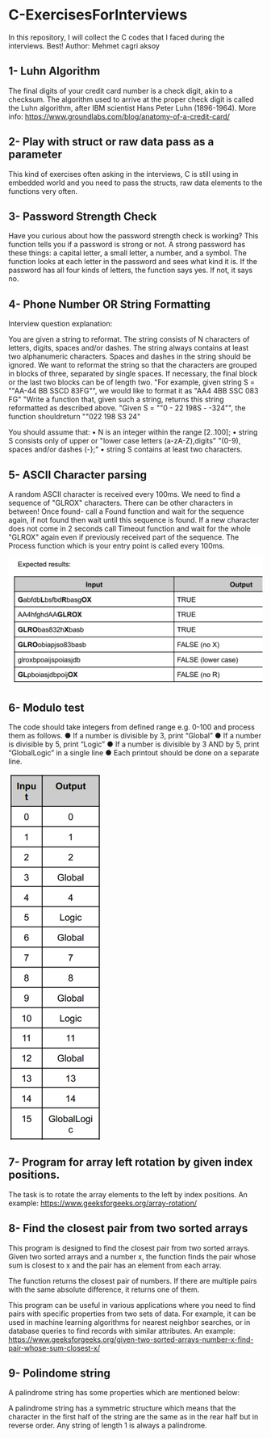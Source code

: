 # C-ExercisesForInterviews
In this repository, I will collect the C codes that I faced during the interviews. Best!
Author: Mehmet cagri aksoy

## 1- Luhn Algorithm

The final digits of your credit card number is a check digit, akin to a checksum. The algorithm used to arrive at the proper check digit is called the Luhn algorithm, after IBM scientist Hans Peter Luhn (1896-1964). More info: https://www.groundlabs.com/blog/anatomy-of-a-credit-card/

## 2- Play with struct or raw data pass as a parameter
This kind of exercises often asking in the interviews, C is still using in embedded world and you need to pass the structs, raw data elements to the functions very often.

## 3- Password Strength Check
Have you curious about how the password strength check is working?
This function tells you if a password is strong or not. A strong password has these things: a capital letter, a small letter, a number, and a symbol. The function looks at each letter in the password and sees what kind it is. 
If the password has all four kinds of letters, the function says yes. If not, it says no.

## 4- Phone Number OR String Formatting
Interview question explanation:

You are given a string to reformat. The string consists of N characters of letters, digits, spaces and/or dashes. The string always contains at least two alphanumeric characters. Spaces and dashes in the string should be ignored. We want to reformat the string so that the characters are grouped in blocks of three, separated by single spaces. If necessary, the final block or the last two blocks can be of length two.
"For example, given string S = ""AA-44  BB  SSCD 83FG"", we would like to format it as "AA4 4BB SSC 083 FG"
"Write a function that, given such a string, returns this string reformatted as described above.
"Given S = ""0 -  22 198S - -324"", the function shouldreturn ""022 198 S3 24"

You should assume that:
• N is an integer within the range
[2..100];
• string S consists only of upper or
"lower case letters (a-zA-Z),digits"
"(0-9), spaces and/or dashes (-};"
• string S contains at least two
characters.

## 5- ASCII Character parsing

A random ASCII character is received every 100ms. We need to find a sequence of "GLROX"
characters. There can be other characters in between! Once found- call a Found function and
wait for the sequence again, if not found then wait until this sequence is found. If a new
character does not come in 2 seconds call Timeout function and wait for the whole "GLROX"
again even if previously received part of the sequence. The Process function which is your entry
point is called every 100ms.

![Explanation of test!](image.png)

## 6- Modulo test

The code should take integers from defined range e.g. 0-100 and process them as follows.
● If a number is divisible by 3, print “Global”
● If a number is divisible by 5, print “Logic”
● If a number is divisible by 3 AND by 5, print “GlobalLogic” in a single line
● Each printout should be done on a separate line.

![test 2 explanation.](image-1.png)

## 7- Program for array left rotation by given index positions.

The task is to rotate the array elements to the left by index positions.
An example: https://www.geeksforgeeks.org/array-rotation/

## 8- Find the closest pair from two sorted arrays

This program is designed to find the closest pair from two sorted arrays. Given two sorted arrays and a number x, the function finds the pair whose sum is closest to x and the pair has an element from each array.

The function returns the closest pair of numbers. If there are multiple pairs with the same absolute difference, it returns one of them.

This program can be useful in various applications where you need to find pairs with specific properties from two sets of data. For example, it can be used in machine learning algorithms for nearest neighbor searches, or in database queries to find records with similar attributes.
An example: https://www.geeksforgeeks.org/given-two-sorted-arrays-number-x-find-pair-whose-sum-closest-x/ 

## 9- Polindome string
A palindrome string has some properties which are mentioned below:

A palindrome string has a symmetric structure which means that the character in the first half of the string are the same as in the rear half but in reverse order.
Any string of length 1 is always a palindrome.

